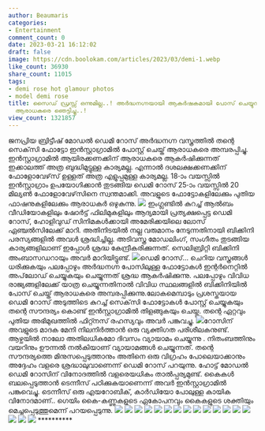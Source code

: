 ```yaml
---
author: Beaumaris
categories:
- Entertainment
comment_count: 0
date: 2023-03-21 16:12:02
draft: false
image: https://cdn.boolokam.com/articles/2023/03/demi-1.webp
like_count: 36930
share_count: 11015
tags:
- demi rose hot glamour photos
- model demi rose
title: സൈഡ് ഡ്രസ്സ് ഒന്നുമില്ല..! അർദ്ധനഗ്നയായി ആകർഷകമായി പോസ് ചെയ്യുന്ന ഡെമി റോസ്...
  ആരാധകരെ ഞെട്ടിച്ചു..!
view_count: 1321857
---
```


ജനപ്രിയ ബ്രിട്ടീഷ് മോഡൽ ഡെമി റോസ് അർദ്ധനഗ്ന വസ്ത്രത്തിൽ തന്റെ സെക്‌സി ഫോട്ടോ ഇൻസ്റ്റാഗ്രാമിൽ പോസ്റ്റ് ചെയ്ത് ആരാധകരെ അമ്പരപ്പിച്ചു. ഇൻസ്റ്റാഗ്രാമിൽ ആയിരക്കണക്കിന് ആരാധകരെ ആകർഷിക്കുന്നത് ഇക്കാലത്ത് അത്ര ബുദ്ധിമുട്ടുള്ള കാര്യമല്ല. എന്നാൽ ദശലക്ഷക്കണക്കിന് ഫോളോവേഴ്‌സ് ഉള്ളത് അത്ര എളുപ്പമുള്ള കാര്യമല്ല. 18-ാം വയസ്സിൽ ഇൻസ്റ്റാഗ്രാം ഉപയോഗിക്കാൻ തുടങ്ങിയ ഡെമി റോസ് 25-ാം വയസ്സിൽ 20 മില്യൺ ഫോളോവേഴ്‌സിനെ സ്വന്തമാക്കി. അവളുടെ ഫോട്ടോകളിലേക്കും പുതിയ ഫാഷനുകളിലേക്കും ആരാധകർ ഒഴുകുന്നു. ![](https://cdn.boolokam.com/articles/2023/03/demi-1.webp) ഇംഗ്ലണ്ടിൽ കുറച്ച് ആൽബം വീഡിയോകളിലും ഷോർട്ട് ഫിലിമുകളിലും ആദ്യമായി പ്രത്യക്ഷപ്പെട്ട ഡെമി റോസ്, ഹോളിവുഡ് സിനിമകൾക്കായി അമേരിക്കയിലെ ലോസ് ഏഞ്ചൽസിലേക്ക് മാറി. അതിനിടയിൽ നല്ല വരുമാനം നേടുന്നതിനായി ബിക്കിനി പരസ്യങ്ങളിൽ അവൾ ശ്രദ്ധിച്ചില്ല. അടിവസ്ത്ര മോഡലിംഗ്, സംഗീതം തുടങ്ങിയ കാര്യങ്ങളിലാണ് ഇപ്പോൾ ശ്രദ്ധ കേന്ദ്രീകരിക്കുന്നത്. സെലിബ്രിറ്റി ബിക്കിനി അംബാസഡറായും അവർ മാറിയിട്ടുണ്ട്. ![](https://cdn.boolokam.com/articles/2023/03/demi-1.png)ഡെമി റോസ്... ചെറിയ വസ്ത്രങ്ങൾ ധരിക്കുകയും പലപ്പോഴും അർദ്ധനഗ്ന പോസിലുള്ള ഫോട്ടോകൾ ഇന്റർനെറ്റിൽ അപ്‌ലോഡ് ചെയ്യുകയും ചെയ്യുന്നത് ശ്രദ്ധ ആകർഷിക്കുന്നു. പലപ്പോഴും വിവിധ രാജ്യങ്ങളിലേക്ക് യാത്ര ചെയ്യുന്നതിനാൽ വിവിധ സ്ഥലങ്ങളിൽ ബിക്കിനിയിൽ പോസ് ചെയ്ത് ആരാധകരെ അമ്പരപ്പിക്കുന്നു.ലോകമെമ്പാടും പ്രശസ്തയായ ഡെമി റോസ് അടുത്തിടെ കുറച്ച് സെക്‌സി ഫോട്ടോകൾ പോസ്റ്റ് ചെയ്യുകയും തന്റെ സൗന്ദര്യം കൊണ്ട് ഇൻസ്റ്റാഗ്രാമിൽ തിളങ്ങുകയും ചെയ്തു. തന്റെ ഏറ്റവും പുതിയ അഭിമുഖത്തിൽ ഫിറ്റ്നസ് രഹസ്യവും അവർ പങ്കുവച്ചു. ![](https://cdn.boolokam.com/articles/2023/03/demi-1-1.webp)റോസിന് അവളുടെ മാദക മേനി നിലനിർത്താൻ ഒരു വ്യക്തിഗത പരിശീലകനുണ്ട്. ആഴ്ചയിൽ നാലോ അതിലധികമോ ദിവസം വ്യായാമം ചെയ്യുന്നു . നിതംബത്തിനും വയറിനും ഊന്നൽ നൽകിയാണ് വ്യായാമങ്ങൾ ചെയ്യുന്നത്. തന്റെ സൗന്ദര്യത്തെ മിനുസപ്പെടുത്താനും അതിനെ ഒരു വിഗ്രഹം പോലെയാക്കാനും അദ്ദേഹം വളരെ ശ്രദ്ധാലുവാണെന്ന് ഡെമി റോസ് പറയുന്നു. ഹോട്ട് മോഡൽ ഡെമി റോസിന് വിനോദത്തിൽ വളരെയധികം താൽപ്പര്യമുണ്ട്. കൈകൾ ബലപ്പെടുത്താൻ ടെന്നീസ് പഠിക്കുകയാണെന്ന് അവർ ഇൻസ്റ്റാഗ്രാമിൽ പങ്കുവെച്ചു. ടെന്നീസ് ഒരു എയറോബിക്, കാർഡിയോ പോലുള്ള കായിക വിനോദമാണ്.. ഗെയിം കൈ-കണ്ണുകളുടെ ഏകോപനവും കൈകളുടെ ശക്തിയും മെച്ചപ്പെടുത്തുമെന്ന് പറയപ്പെടുന്നു. ![](https://cdn.boolokam.com/articles/2023/03/demi-2-819x1024.webp) ![](https://cdn.boolokam.com/articles/2023/03/demi-3.jpg) ![](https://cdn.boolokam.com/articles/2023/03/demi-3-1024x576.webp) ![](https://cdn.boolokam.com/articles/2023/03/demi-4.jpg) ![](https://cdn.boolokam.com/articles/2023/03/demi-4.webp) ![](https://cdn.boolokam.com/articles/2023/03/demi-5.jpg) ![](https://cdn.boolokam.com/articles/2023/03/demi-5.webp) ![](https://cdn.boolokam.com/articles/2023/03/demi-6.jpg) ![](https://cdn.boolokam.com/articles/2023/03/demi-6-1024x948.webp) ![](https://cdn.boolokam.com/articles/2023/03/demi-7.jpg) ![](https://cdn.boolokam.com/articles/2023/03/demi-7.webp) ![](https://cdn.boolokam.com/articles/2023/03/demi-8.jpg) ![](https://cdn.boolokam.com/articles/2023/03/demi-8.webp) ![](https://cdn.boolokam.com/articles/2023/03/demi-9.jpg) ![](https://cdn.boolokam.com/articles/2023/03/demi-9.webp) ![](https://cdn.boolokam.com/articles/2023/03/demi-10.jpg) ![](https://cdn.boolokam.com/articles/2023/03/demi-11.jpg) **********